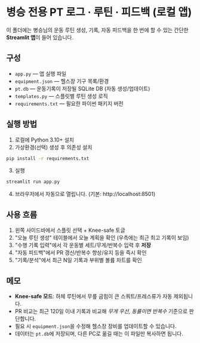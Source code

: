 
# 병승 전용 PT 로그 · 루틴 · 피드백 (로컬 앱)

이 폴더에는 병승님의 운동 루틴 생성, 기록, 자동 피드백을 한 번에 할 수 있는 간단한 **Streamlit 앱**이 들어 있습니다.

## 구성
- `app.py` — 앱 실행 파일
- `equipment.json` — 헬스장 기구 목록/환경
- `pt.db` — 운동기록이 저장될 SQLite DB (자동 생성/업데이트)
- `templates.py` — 스플릿별 루틴 생성 로직
- `requirements.txt` — 필요한 파이썬 패키지 버전

## 실행 방법
1) 로컬에 Python 3.10+ 설치
2) 가상환경(선택) 생성 후 의존성 설치
```bash
pip install -r requirements.txt
```
3) 실행
```bash
streamlit run app.py
```
4) 브라우저에서 자동으로 열립니다. (기본: http://localhost:8501)

## 사용 흐름
1. 왼쪽 사이드바에서 스플릿 선택 + Knee-safe 토글
2. "오늘 루틴 생성" 테이블에서 오늘 계획을 확인 (우측에는 최근 최고 기록이 보임)
3. "수행 기록 입력"에서 각 운동별 세트/무게/반복수 입력 후 **저장**
4. "자동 피드백"에서 PR 갱신/반복수 향상/유지 등을 즉시 확인
5. "기록/분석"에서 최근 N일 기록과 부위별 볼륨 차트를 확인

## 메모
- **Knee-safe 모드**: 하체 루틴에서 무릎 굽힘이 큰 스쿼트/프레스류가 자동 제외됩니다.
- PR 비교는 최근 120일 이내 기록과 비교해 *무게 우선, 동률이면 반복수* 기준으로 판단합니다.
- 필요 시 `equipment.json`을 수정해 헬스장 장비를 업데이트할 수 있습니다.
- 데이터는 `pt.db`에 저장되며, 다른 PC로 옮길 때는 이 파일만 복사하면 됩니다.
